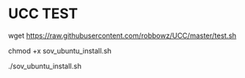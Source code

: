 # UCC TEST

wget https://raw.githubusercontent.com/robbowz/UCC/master/test.sh

chmod +x sov_ubuntu_install.sh

./sov_ubuntu_install.sh
